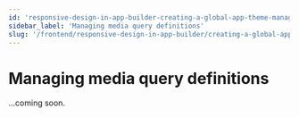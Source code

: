 ```yaml
---
id: 'responsive-design-in-app-builder-creating-a-global-app-theme-managing-media-query-definitions'
sidebar_label: 'Managing media query definitions'
slug: '/frontend/responsive-design-in-app-builder/creating-a-global-app-theme/managing-media-query-definitions'
---
```


# Managing media query definitions

...coming soon.
